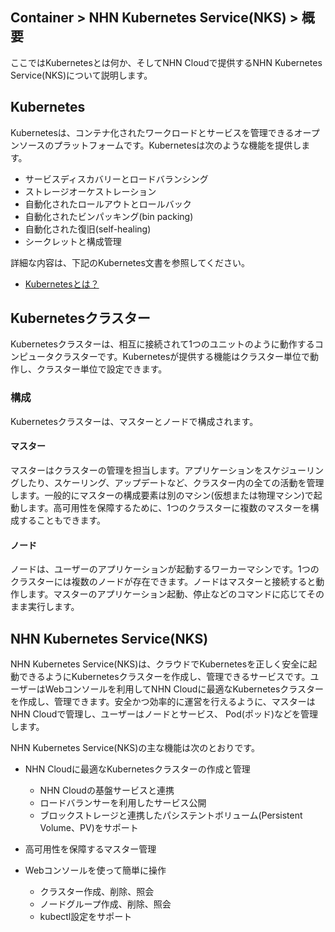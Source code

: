 ## Container > NHN Kubernetes Service(NKS) > 概要
ここではKubernetesとは何か、そしてNHN Cloudで提供するNHN Kubernetes Service(NKS)について説明します。

## Kubernetes
Kubernetesは、コンテナ化されたワークロードとサービスを管理できるオープンソースのプラットフォームです。Kubernetesは次のような機能を提供します。

* サービスディスカバリーとロードバランシング
* ストレージオーケストレーション
* 自動化されたロールアウトとロールバック
* 自動化されたビンパッキング(bin packing)
* 自動化された復旧(self-healing)
* シークレットと構成管理

詳細な内容は、下記のKubernetes文書を参照してください。

* [Kubernetesとは？](https://kubernetes.io/docs/concepts/overview/what-is-kubernetes/)

## Kubernetesクラスター
Kubernetesクラスターは、相互に接続されて1つのユニットのように動作するコンピュータクラスターです。Kubernetesが提供する機能はクラスター単位で動作し、クラスター単位で設定できます。

### 構成
Kubernetesクラスターは、マスターとノードで構成されます。

#### マスター
マスターはクラスターの管理を担当します。アプリケーションをスケジューリングしたり、スケーリング、アップデートなど、クラスター内の全ての活動を管理します。一般的にマスターの構成要素は別のマシン(仮想または物理マシン)で起動します。高可用性を保障するために、1つのクラスターに複数のマスターを構成することもできます。

#### ノード
ノードは、ユーザーのアプリケーションが起動するワーカーマシンです。1つのクラスターには複数のノードが存在できます。ノードはマスターと接続すると動作します。マスターのアプリケーション起動、停止などのコマンドに応じてそのまま実行します。


## NHN Kubernetes Service(NKS)
NHN Kubernetes Service(NKS)は、クラウドでKubernetesを正しく安全に起動できるようにKubernetesクラスターを作成し、管理できるサービスです。ユーザーはWebコンソールを利用してNHN Cloudに最適なKubernetesクラスターを作成し、管理できます。安全かつ効率的に運営を行えるように、マスターはNHN Cloudで管理し、ユーザーはノードとサービス、 Pod(ポッド)などを管理します。

NHN Kubernetes Service(NKS)の主な機能は次のとおりです。

* NHN Cloudに最適なKubernetesクラスターの作成と管理
    * NHN Cloudの基盤サービスと連携
    * ロードバランサーを利用したサービス公開
    * ブロックストレージと連携したパシステントボリューム(Persistent Volume、PV)をサポート

* 高可用性を保障するマスター管理

* Webコンソールを使って簡単に操作
    * クラスター作成、削除、照会
    * ノードグループ作成、削除、照会
    * kubectl設定をサポート
